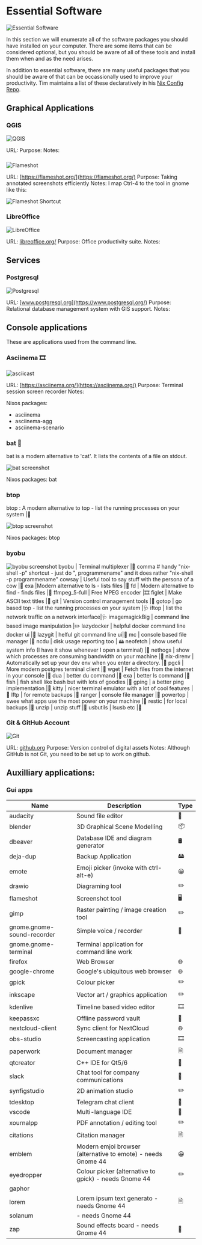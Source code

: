 # Essential Software

![Essential Software](./img/essential_software.png)

In this section we will enumerate all of the software packages you should have installed on your computer. There are some items that can be considered optional, but you should be aware of all of these tools and install them when and as the need arises.

In addition to essential software, there are many useful packages that you should be aware of that can be occassionally used to improve your productivity. Tim maintains a list of these declaratively in his [Nix Config Repo](https://github.com/timlinux/nix-config).

## Graphical Applications

### QGIS

![QGIS](./img/qgis.png)

URL: []()
Purpose:
Notes:

###

![Flameshot](./img/flameshot.png)

URL: [https://flameshot.org/](https://flameshot.org/)
Purpose: Taking annotated screenshots efficiently
Notes: I map Ctrl-4 to the tool in gnome like this:

![Flameshot Shortcut](./img/flameshot-shortcut.png)

### LibreOffice

![LibreOffice](./img/libreoffice.png)

URL: [libreoffice.org/](https://libreoffice.org/)
Purpose: Office productivity suite.
Notes:


## Services

### Postgresql

![Postgresql](./img/postgres.png)

URL: [www.postgresql.org](https://www.postgresql.org/)
Purpose: Relational database management system with GIS support.
Notes:

## Console applications

These are applications used from the command line.

### Asciinema 🎞️

![asciicast](img/asciinema-example.cast)

URL: [https://asciinema.org/](https://asciinema.org/)
Purpose: Terminal session screen recorder
Notes:

Nixos packages:
* asciinema
* asciinema-agg
* asciinema-scenario

### bat 🔧 

bat is a modern alternative to 'cat'. It lists the contents of a file on stdout.

![bat screenshot](./img/bat.png)

Nixos packages: bat

### btop

btop : A modern alternative to top - list the running processes on your system |🔧 

![btop screenshot](./img/btop.png)

Nixos packages: btop

### byobu

![byobu screenshot](./img/bat.png)
byobu | Terminal multiplexer |🔧 
comma # handy "nix-shell -p" shortcut - just do ", programmename" and it does rather "nix-shell -p programmename"
cowsay | Useful tool to say stuff with the persona of a cow |🔧 
exa |Modern alternative to ls - lists files |🔧 
fd | Modern alternative to find - finds files |🔧 
ffmpeg_5-full | Free MPEG encoder |🎞️
figlet | Make ASCII text titles |🔧 
git | Version control management tools |🔧 
gotop | go based top - list the running processes on your system |🩺
iftop | list the network traffic on a network interface|🩺
imagemagickBig | command line based image manipulation  |✏️
lazydocker | helpful docker command line docker ui |🔧 
lazygit | helful git command line ui|🔧 
mc | console based file manager |📁
ncdu | disk usage reporting too | 🖴
neofetch | show useful system info (I have it show whenever I open a terminal) |🔧 
nethogs | show which processes are consuming bandwidth on your machine |🔧 
nix-direnv | Automatically set up your dev env when you enter a directory. |🔧 
pgcli | More modern postgres terminal client |🔧 
wget | Fetch files from the internet in your console |🔧 
dua | better du command |🔧
exa | better ls command |🔧
fish | fish shell like bash but with lots of goodies |🔧
gping | a better ping implementation |🔧
kitty | nicer terminal emulator with a lot of cool features |🔧
lftp | for remote backups |🔧
ranger | console file manager |📁
powertop | swee what apps use the most power on your machine |🔧
restic | for local backups |🔧
unzip | unzip stuff |🔧
usbutils | lsusb etc |🔧

### Git & GitHub Account

![Git](./img/git.png)

URL: [github.org](https://github.org)
Purpose: Version control of digital assets
Notes: Although GitHub is not Git, you need to be set up to work on github.

## Auxilliary applications:

### Gui apps

Name | Description | Type
-----|-------------|-----
audacity | Sound file editor |🎤 
blender | 3D Graphical Scene Modelling | 📦️
dbeaver | Database IDE and diagram generator | 🛢️ 
deja-dup | Backup Application | 🖴
emote | Emoji picker (invoke with ctrl-alt-e) | 😀
drawio | Diagraming tool | ✏️
flameshot | Screenshot tool  | 🖥️
gimp | Raster painting / image creation tool | ✏️
gnome.gnome-sound-recorder | Simple voice / recorder | 🎤
gnome.gnome-terminal | Terminal application for command line work | 
firefox | Web Browser | 🌐
google-chrome | Google's ubiquitous web browser |🌐
gpick | Colour picker |✏️
inkscape | Vector art / graphics application |✏️
kdenlive | Timeline based video editor |🎞️
keepassxc | Offline password vault |🔑
nextcloud-client | Sync client for NextCloud |🌐
obs-studio | Screencasting application |🎞️
paperwork | Document manager |🗎
qtcreator | C++ IDE for Qt5/6 |🔧 
slack | Chat tool for company communications |💬
synfigstudio | 2D animation studio |✏️
tdesktop | Telegram chat client |💬
vscode | Multi-language IDE |🔧 
xournalpp | PDF annotation / editing tool |✏️
citations | Citation manager |🗎
emblem | Modern emjoi browser (alternative to emote) - needs Gnome 44 |😀
eyedropper | Colour picker (alternative to gpick) - needs Gnome 44 |✏️
gaphor | |
lorem | Lorem ipsum text generato - needs Gnome 44 |🗎
solanum |  - needs Gnome 44|
zap | Sound effects board  - needs Gnome 44|🎤

